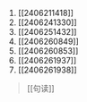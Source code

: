 1. [[2406211418]]
2. [[2406241330]]
3. [[2406251432]]
4. [[2406260849]]
5. [[2406260853]]
6. [[2406261937]]
7. [[2406261938]]

>[[句读]]